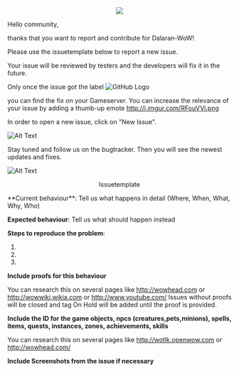 <p align="center">
  <img src="http://i.imgur.com/eVJM860.jpg">
</p>

Hello community, 

thanks that you want to report and contribute for Dalaran-WoW!

Please use the issuetemplate below to report a new issue.

Your issue will be reviewed by testers and the developers will fix it in the future.

Only once the issue got the label ![GitHub Logo](http://i.imgur.com/TQviwND.png) 

you can find the fix on your Gameserver.
You can increase the relevance of your issue by adding a thumb-up emote http://i.imgur.com/RFouVVi.png

In order to open a new issue, click on "New Issue".

![Alt Text](https://i.gyazo.com/822bb01fcf1b9f05bc5b1bac7c23c597.gif)

Stay tuned and follow us on the bugtracker. Then you will see the newest updates and fixes.

![Alt Text](https://i.gyazo.com/17ec7afde5c5cd82d6898525e1227816.gif)

<p align="center">
Issuetemplate
</p>
**Current behaviour**: Tell us what happens in detail (Where, When, What, Why, Who)

**Expected behaviour**: Tell us what should happen instead

**Steps to reproduce the problem**:

1. 
2. 
3. 

**Include proofs for this behaviour**

You can research this on several pages like http://wowhead.com or http://wowwiki.wikia.com or http://www.youtube.com/
Issues without proofs will be closed and tag On Hold will be added until the proof is provided.

**Include the ID for the game objects, npcs (creatures,pets,minions), spells, items, quests, instances, zones, achievements, skills**

You can research this on several pages like http://wotlk.openwow.com or http://wowhead.com/

**Include Screenshots from the issue if necessary**
